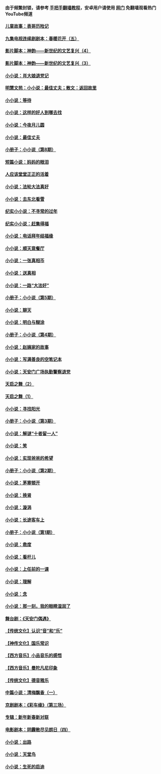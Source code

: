 #### 由于频繁封锁，请参考 [手把手翻墙教程](https://github.com/gfw-breaker/guides/wiki/)，安卓用户请使用 [网门](https://github.com/gfw-breaker/nogfw/blob/master/dl.md?t=05211100) 免翻墙观看热门YouTube频道 

#### [儿童故事：表哥历险记](../pages/328/383535.md?t=05211100) 

#### [九集电视连续剧剧本：春暖花开（五）](../pages/328/275919.md?t=05211100) 

#### [影片脚本：神韵——新世纪的文艺复兴（4）](../pages/328/266089.md?t=05211100) 

#### [影片脚本：神韵——新世纪的文艺复兴（3）](../pages/328/266087.md?t=05211100) 

#### [小小说：肖大娘退党记](../pages/328/239807.md?t=05211100) 

#### [明慧文苑：小小说：最佳丈夫；散文：返回故里](../pages/328/3439.md?t=05211100) 

#### [小小说：等待](../pages/328/223927.md?t=05211100) 

#### [小小说：这样的好人到哪去找](../pages/328/209396.md?t=05211100) 

#### [小小说：今夜月儿圆](../pages/328/193588.md?t=05211100) 

#### [小小说：最佳丈夫](../pages/328/190938.md?t=05211100) 

#### [小册子：小小说（第8期）](../pages/328/188202.md?t=05211100) 

#### [短篇小说：妈妈的眼泪](../pages/328/187712.md?t=05211100) 

#### [人应该堂堂正正的活着](../pages/328/182430.md?t=05211100) 

#### [小小说：法轮大法真好](../pages/328/174669.md?t=05211100) 

#### [小小说：去东北看雪](../pages/328/173882.md?t=05211100) 

#### [纪实小小说：不寻常的过年](../pages/328/173187.md?t=05211100) 

#### [纪实小小说：赶集得福](../pages/328/172652.md?t=05211100) 

#### [小小说：电话拜年结福缘](../pages/328/172533.md?t=05211100) 

#### [小小说：顺天意餐厅](../pages/328/170182.md?t=05211100) 

#### [小小说：一张真相币](../pages/328/169410.md?t=05211100) 

#### [小小说：送真相](../pages/328/166713.md?t=05211100) 

#### [小小说：一路“大法好”](../pages/328/162016.md?t=05211100) 

#### [小册子：小小说（第5期）](../pages/328/161131.md?t=05211100) 

#### [小小说：聊天](../pages/328/159640.md?t=05211100) 

#### [小小说：明白与糊涂](../pages/328/158101.md?t=05211100) 

#### [小册子：小小说（第4期）](../pages/328/158006.md?t=05211100) 

#### [小小说：赵姨家的故事](../pages/328/157843.md?t=05211100) 

#### [小小说：写满善良的空笔记本](../pages/328/157382.md?t=05211100) 

#### [小小说：天安门广场执勤警察退党](../pages/328/156982.md?t=05211100) 

#### [天启之舞（2）](../pages/328/153440.md?t=05211100) 

#### [天启之舞（1）](../pages/328/153439.md?t=05211100) 

#### [小小说：寻找阳光](../pages/328/153065.md?t=05211100) 

#### [小册子：小小说（第3期）](../pages/328/151715.md?t=05211100) 

#### [小小说：解谜“十者留一人”](../pages/328/148967.md?t=05211100) 

#### [小小说：笑](../pages/328/148905.md?t=05211100) 

#### [小小说：实现爸爸的希望](../pages/328/148096.md?t=05211100) 

#### [小册子：小小说（第2期）](../pages/328/147214.md?t=05211100) 

#### [小小说：茅塞顿开](../pages/328/147030.md?t=05211100) 

#### [小小说：换肾](../pages/328/146770.md?t=05211100) 

#### [小小说：漩涡](../pages/328/146683.md?t=05211100) 

#### [小小说：长途客车上](../pages/328/145076.md?t=05211100) 

#### [小册子：小小说（第1期）](../pages/328/143963.md?t=05211100) 

#### [小小说：救度](../pages/328/143927.md?t=05211100) 

#### [小小说：看杆儿](../pages/328/142137.md?t=05211100) 

#### [小小说：上任前的一课](../pages/328/140808.md?t=05211100) 

#### [小小说：理解](../pages/328/140476.md?t=05211100) 

#### [小小说：念](../pages/328/139513.md?t=05211100) 

#### [小小说：那一刻，我的眼睛湿润了](../pages/328/138476.md?t=05211100) 

#### [舞台剧：《天安门偶遇》](../pages/328/117155.md?t=05211100) 

#### [【传统文化】认识“音”和“乐”](../pages/328/108667.md?t=05211100) 

#### [【神传文化】国乐常识](../pages/328/104225.md?t=05211100) 

#### [【西方音乐】小品音乐的感悟](../pages/328/102924.md?t=05211100) 

#### [【西方音乐】曼陀凡尼印象](../pages/328/102922.md?t=05211100) 

#### [【传统文化】德音雅乐](../pages/328/102923.md?t=05211100) 

#### [中篇小说：清梅飘香（一）](../pages/328/101058.md?t=05211100) 

#### [京剧剧本：《彩车缘》（第三场）](../pages/328/96434.md?t=05211100) 

#### [专辑：新年新春新对联](../pages/328/94991.md?t=05211100) 

#### [电影剧本：阴霾散尽见朗日（四）](../pages/328/87081.md?t=05211100) 

#### [小小说：出路](../pages/328/84848.md?t=05211100) 

#### [小小说：天堂鸟](../pages/328/83084.md?t=05211100) 

#### [小小说：生死的启迪](../pages/328/70977.md?t=05211100) 

